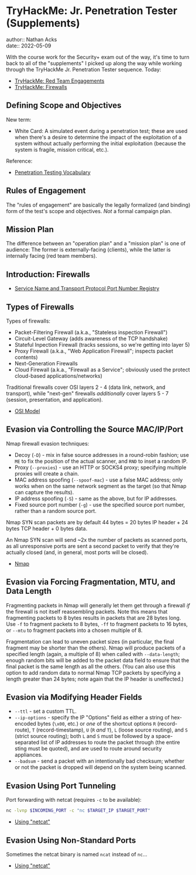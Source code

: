 # TryHackMe: Jr. Penetration Tester (Supplements)

author:: Nathan Acks  
date:: 2022-05-09

With the course work for the Security+ exam out of the way, it's time to turn back to all of the "supplements" I picked up along the way while working through the TryHackMe Jr. Penetration Tester sequence. Today:

* [TryHackMe: Red Team Engagements](https://tryhackme.com/room/redteamengagements)
* [TryHackMe: Firewalls](https://tryhackme.com/room/redteamfirewalls)

## Defining Scope and Objectives

New term:

* White Card: A simulated event during a penetration test; these are used when there's a desire to determine the impact of the exploitation of a system without actually performing the initial exploitation (because the system is fragile, mission critical, etc.).

Reference:

* [Penetration Testing Vocabulary](https://security.stackexchange.com/a/114788)

## Rules of Engagement

The "rules of engagement" are basically the legally formalized (and binding) form of the test's scope and objectives. *Not* a formal campaign plan.

## Mission Plan

The difference between an "operation plan" and a "mission plan" is one of audience: The former is externally-facing (clients), while the latter is internally facing (red team members).

## Introduction: Firewalls

* [Service Name and Transport Protocol Port Number Registry](https://www.iana.org/assignments/service-names-port-numbers/service-names-port-numbers.xhtml)

## Types of Firewalls

Types of firewalls:

* Packet-Filtering Firewall (a.k.a., "Stateless inspection Firewall")
* Circuit-Level Gateway (adds awareness of the TCP handshake)
* Stateful Inpection Firewall (tracks sessions, so we're getting into layer 5)
* Proxy Firewall (a.k.a., "Web Application Firewall"; inspects packet contents)
* Next-Generation Firewalls
* Cloud Firewall (a.k.a., "Firewall as a Service"; obviously used the protect cloud-based applications/networks)

Traditional firewalls cover OSI layers 2 - 4 (data link, network, and transport), while "next-gen" firewalls *additionally* cover layers 5 - 7 (session, presentation, and application).

* [OSI Model](../notes/osi-model.md)

## Evasion via Controlling the Source MAC/IP/Port

Nmap firewall evasion techniques:

* Decoy (`-D`) - mix in false source addresses in a round-robin fashion; use `ME` to fix the position of the actual scanner, and `RND` to inset a random IP.
* Proxy (`--proxies`) - use an HTTP or SOCKS4 proxy; specifying multiple proxies will create a chain.
* MAC address spoofing (`--spoof-mac`) - use a false MAC address; only works when on the same network segment as the target (so that Nmap can capture the results).
* IP address spoofing (`-S`) - same as the above, but for IP addresses.
* Fixed source port number (`-g`) - use the specified source port number, rather than a random source port.

Nmap SYN scan packets are by default 44 bytes = 20 bytes IP header + 24 bytes TCP header + 0 bytes data.

An Nmap SYN scan will send ~2x the number of packets as scanned ports, as all unresponsive ports are sent a second packet to verify that they're actually closed (and, in general, most ports will be closed).

* [Nmap](../notes/nmap.md)

## Evasion via Forcing Fragmentation, MTU, and Data Length

Fragmenting packets in Nmap will generally let them get through a firewall *if* the firewall is not itself reassembling packets. Note this means that fragmenting packets to 8 bytes results in packets that are 28 bytes long. Use `-f` to fragment packets to 8 bytes, `-ff` to fragment packets to 16 bytes, or `--mtu` to fragment packets into a chosen multiple of 8.

Fragmentation can lead to uneven packet sizes (in particular, the final fragment may be shorter than the others). Nmap will produce packets of a specified length (again, a multiple of 8) when called with `--data-length`; enough random bits will be added to the packet data field to ensure that the final packet is the same length as all the others. (You can also use this option to add random data to normal Nmap TCP packets by specifying a length greater than 24 bytes; note again that the IP header is uneffected.)

## Evasion via Modifying Header Fields

* `--ttl` - set a custom TTL.
* `--ip-options` - specify the IP "Options" field as either a string of hex-encoded bytes (`\x00`, etc.) or *one* of the shortcut options `R` (record-route), `T` (record-timestamp), `U` (`R` *and* `T`), `L` (loose source routing), and `S` (strict source routing); both `L` and `S` must be followed by a space-separated list of IP addresses to route the packet through (the entire sting must be quoted), and are used to route around security appliances.
* `--badsum` - send a packet with an intentionally bad checksum; whether or not the packet is dropped will depend on the system being scanned.

## Evasion Using Port Tunneling

Port forwarding with netcat (requires `-c` to be available):

```bash
nc -lvnp $INCOMING_PORT -c "nc $TARGET_IP $TARGET_PORT"
```

* [Using "netcat"](../notes/netcat.md)

## Evasion Using Non-Standard Ports

Sometimes the netcat binary is named `ncat` instead of `nc`...

* [Using "netcat"](../notes/netcat.md)
